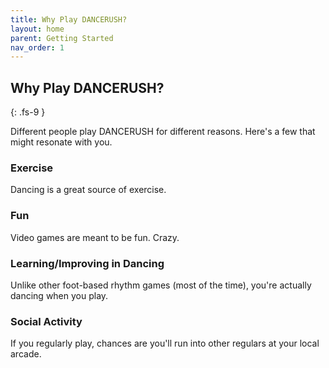 ```yaml
---
title: Why Play DANCERUSH?
layout: home
parent: Getting Started
nav_order: 1
---
```

## Why Play DANCERUSH?
{: .fs-9 }

Different people play DANCERUSH for different reasons. Here's a few that might resonate with you.

### Exercise

Dancing is a great source of exercise.

### Fun

Video games are meant to be fun. Crazy.

### Learning/Improving in Dancing

Unlike other foot-based rhythm games (most of the time), you're actually dancing when you play.

### Social Activity

If you regularly play, chances are you'll run into other regulars at your local arcade.
